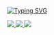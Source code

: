 [![Typing SVG](https://readme-typing-svg.herokuapp.com?font=Edu+VIC+WA+NT+Beginner&size=40&duration=4000&color=F700F6&background=FFFFFF00&center=true&vCenter=true&width=450&lines=Frontend+developer)](https://git.io/typing-svg)


<div id="badges">
<a href="t-do.ru/every1wannafly">
  <img src="https://img.shields.io/badge/Telegram-grey?logo=telegram&logoColor=white&style=for-the-badge"/>
  </a>
  <a href="https://vk.com/alonemo">
  <img src="https://img.shields.io/badge/VK-grey?style=for-the-badge&logo=vk&logoColor=blue"/>
  </a>
  <a href="mailto:kamishnikov_da@niuitmo.ru">
  <img src="https://img.shields.io/badge/kamishnikov__da%40niuitmo.ru-grey?style=for-the-badge&logo=gmail&logoColor=white?"/>
  </a>
  

